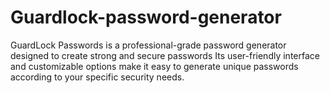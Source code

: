 # Guardlock-password-generator
GuardLock Passwords is a professional-grade password generator designed to create strong and secure passwords  Its user-friendly interface and customizable options make it easy to generate unique passwords according to your specific security needs.
